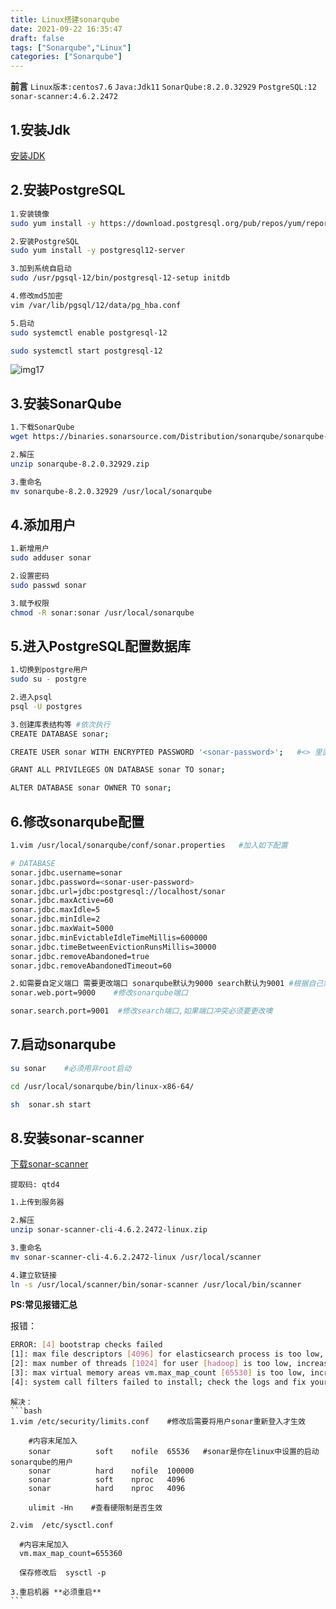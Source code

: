 ```yaml
---
title: Linux搭建sonarqube
date: 2021-09-22 16:35:47
draft: false
tags: ["Sonarqube","Linux"]
categories: ["Sonarqube"]
---
```


**前言**
``Linux版本:centos7.6``
``Java:Jdk11``
``SonarQube:8.2.0.32929``
``PostgreSQL:12``
``sonar-scanner:4.6.2.2472``




## 1.安装Jdk
[安装JDK](https://cywhat.cn/linux%E5%AE%89%E8%A3%85jdk11/)

## 2.安装PostgreSQL
```bash
1.安装镜像
sudo yum install -y https://download.postgresql.org/pub/repos/yum/reporpms/EL-7-x86_64/pgdg-redhat-repo-latest.noarch.rpm

2.安装PostgreSQL
sudo yum install -y postgresql12-server

3.加到系统自启动
sudo /usr/pgsql-12/bin/postgresql-12-setup initdb

4.修改md5加密
vim /var/lib/pgsql/12/data/pg_hba.conf 

5.启动
sudo systemctl enable postgresql-12

sudo systemctl start postgresql-12
```

![img17](/img/img17.png)


## 3.安装SonarQube
```bash
1.下载SonarQube
wget https://binaries.sonarsource.com/Distribution/sonarqube/sonarqube-8.2.0.32929.zip

2.解压
unzip sonarqube-8.2.0.32929.zip

3.重命名
mv sonarqube-8.2.0.32929 /usr/local/sonarqube
```

## 4.添加用户
```bash
1.新增用户
sudo adduser sonar

2.设置密码
sudo passwd sonar

3.赋予权限
chmod -R sonar:sonar /usr/local/sonarqube
```


## 5.进入PostgreSQL配置数据库
```bash
1.切换到postgre用户
sudo su - postgre

2.进入psql
psql -U postgres

3.创建库表结构等 #依次执行
CREATE DATABASE sonar;

CREATE USER sonar WITH ENCRYPTED PASSWORD '<sonar-password>';   #<> 里面是sonar用户的密码 可自定义

GRANT ALL PRIVILEGES ON DATABASE sonar TO sonar;

ALTER DATABASE sonar OWNER TO sonar;
```

## 6.修改sonarqube配置
```bash
1.vim /usr/local/sonarqube/conf/sonar.properties   #加入如下配置

# DATABASE
sonar.jdbc.username=sonar
sonar.jdbc.password=<sonar-user-password>
sonar.jdbc.url=jdbc:postgresql://localhost/sonar
sonar.jdbc.maxActive=60
sonar.jdbc.maxIdle=5
sonar.jdbc.minIdle=2
sonar.jdbc.maxWait=5000
sonar.jdbc.minEvictableIdleTimeMillis=600000
sonar.jdbc.timeBetweenEvictionRunsMillis=30000
sonar.jdbc.removeAbandoned=true
sonar.jdbc.removeAbandonedTimeout=60

2.如需要自定义端口 需要更改端口 sonarqube默认为9000 search默认为9001 #根据自己需求，可不修改
sonar.web.port=9000    #修改sonarqube端口

sonar.search.port=9001  #修改search端口,如果端口冲突必须要更改噢

```

## 7.启动sonarqube
```bash
su sonar    #必须用非root启动

cd /usr/local/sonarqube/bin/linux-x86-64/

sh  sonar.sh start
```

## 8.安装sonar-scanner

[下载sonar-scanner](https://pan.baidu.com/s/1rIs2oMba5LTvpAcdz75lZg)

`提取码: qtd4`

```bash
1.上传到服务器

2.解压
unzip sonar-scanner-cli-4.6.2.2472-linux.zip

3.重命名
mv sonar-scanner-cli-4.6.2.2472-linux /usr/local/scanner

4.建立软链接
ln -s /usr/local/scanner/bin/sonar-scanner /usr/local/bin/scanner 
```

**PS:常见报错汇总**

报错：
```bash
ERROR: [4] bootstrap checks failed
[1]: max file descriptors [4096] for elasticsearch process is too low, increase to at least [65536]
[2]: max number of threads [1024] for user [hadoop] is too low, increase to at least [2048]
[3]: max virtual memory areas vm.max_map_count [65530] is too low, increase to at least [262144]
[4]: system call filters failed to install; check the logs and fix your configuration or disable system call filters at your own risk
```
    解决：
    ```bash
    1.vim /etc/security/limits.conf    #修改后需要将用户sonar重新登入才生效
    
        #内容末尾加入
        sonar          soft    nofile  65536   #sonar是你在linux中设置的启动sonarqube的用户
        sonar          hard    nofile  100000
        sonar          soft    nproc   4096
        sonar          hard    nproc   4096
        
        ulimit -Hn    #查看硬限制是否生效
    
    2.vim  /etc/sysctl.conf
    
      #内容末尾加入
      vm.max_map_count=655360 
      
      保存修改后  sysctl -p

    3.重启机器 **必须重启**
    ```


